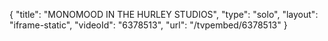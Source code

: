 {
    "title": "MONOMOOD IN THE HURLEY STUDIOS",
    "type": "solo",
    "layout": "iframe-static",
    "videoId": "6378513",
    "url": "\/tvpembed\/6378513"
}